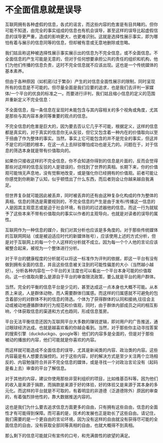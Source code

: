 # 不全面信息就是误导
互联网拥有各种虚假的信息，各式的谣言，而这些内容的危害是有目共睹的。但你可能不知道，由完全的事实组成的信息也有机会误导，甚至这样的误导比起虚假信息的误导更严重，造成的影响更大，也更难识别。这就是选择性展示事实，即为哪怕有着与展示的信息同等的信息，但却被有意或无意地删除或忽略。

我们姑且称这种被选择性展示事实展示出的信息为不完全信息，或不全面信息。不全面信息的产生可能是无意的，但对于任何想要承担公共的责任的组织和机构，他们为他们传播的信息负责，这时不完全信息就不应该出现。这也是一个传统媒体的基本素养。

但由于各种原因（如机密/过于繁杂）产生的对信息全面性展示的限制，同时呈现所有的信息是不可能的。但尽量全面是我们应要的追求，也是我们去评判一家媒体/一个平台的优良的标准之一。而要进行评判，我们姑且缩小信息的定义的范围并重新定义不完全信息：

不全面信息，指一条信息在呈现时未能包含与其内容相关的多个视角或角度，尤其是那些与其内容本身同等重要的观点的信息。

不完全信息的危害是巨大的，因为要去否认它几乎不可能，根据定义，这样的信息都是真实的，对于真实的信息你无从反驳，但它又包含着一种内在的价值取向以至于扭曲了作为整体的事实。当然，事实上它可能包含的并不是完全的事实，但这并不是它的问题的根本，在这一点上去辩驳哪怕成功也是无力的。问题在于，对于信息的筛选本身就是带有价值取向的。

如果你只接收这样的不完全信息，你不会知道你得到的信息是片面的，反而会觉得那些对这样的信息反驳的人是错误的，你找到了世界的真相。长期下来，你的价值观可能悄无声息地，没有觉察地改变，或是强化你已经拥有的价值观。前者可能让你感觉到你刷新了认知，似乎顿悟出了什么东西，而后者则会让你越来越自我满足。

但世界复杂就可能因此被丢弃，同时被丢弃的还有由这种复杂化构成的作为整体的真相。信息的筛选是需要规则的，不完全信息的产生是由于发布/传播这一信息的人是因其主观意志或是迫于社会环境，有目的的过滤器他的信息。而这一行为就赋予了这些本来不带有价值取向的事实以作者的主观导向，也就是对读者的误导的属性。

互联网作为一种信息的媒介，我们对其分析也应该是多角度的。对于那些传统媒体的互联网网站（或是被迫适应时代的新媒体账号），应该使用上述的方式分析，但是对于互联网上的每一个个人这样的分析就不成立。因为每一个个人他的言论应该被整合起来，被视为一个整体进行分析。

对于平台的健康程度的分析就可以将这一标准作为评判的依据，即这一平台有没有做到拥有全面的信息，并且这些信息被关注到的可能性偏差的大小（当然越小越好）。分析各种内容在一个平台的关注度也可以看出一个平台本身可能的价值取向。这一价值取向要么是源自于平台的审查限流政策，要么就是平台的用户群体。

当然，完全的平衡的信息平台是少见的，甚至达成这一点本身也大概不可能。从本质上来说，人是群体动物，而人需要群体归属感。而这样的归属感就不可避免的包含着部分的对群体不利的信息的筛选。个体为了获得群体的认同和接纳,往往会主动或被动地遵循群体的行为规范和价值观，同时，由于群体内部成员之间的相互影响，个体获取信息的渠道和方式也趋同，形成信息茧房。

平台无法平衡信息还因为互联网平台大多数的赚钱逻辑，即对用户的广告推送，通过眼球经济达成。也就是越喜欢看的你越会看到。当然，对于那些你主动寻找答案的搜索引擎（duckduckgo、google等）他们的内容多是全面的，但是对于那些被动的播放的内容，他们可能就是你喜欢的内容。

而这样就可能造成不全面信息的误导，尤其是新闻类的内容、政治类的内容。这些内容最是有人想要去操控的。对于这些内容，好的解决方式是至少关注两个立场相反的、内容勉强符合并非不完全信息的媒体，或是寻找一个对政治言论没有（起码是看上去）审查的平台了解信息。

对于其他的内容，建议你使用那些非营利组织的项目，比如维基百科等。因为他们的收入是来源于捐款，而捐款是来源于好的体验，好的体验又是来源于其本身的多元化。而这样的平台就是不可取的，有着明显的非道德（泛道德除外）原因的审查的，有着强烈排他性的，靠大数据推送内容的。

这也是我们为什么要去追求信息方面更多的自由，只有拥有这些自由，信息的全面性才有可能得到保障。而可喜的是，技术的发展也正是助长了这些自由。请记住，我们需要的是一个更自由的言论环境，因为没有这样的自由就没有获得尽可能的全面信息的自由，没有获取全部同等真相的自由，也就大概得不到真相。

那么剩下的信息可能就只有宣传的口号，和充满兽性的欲望的满足。

        
